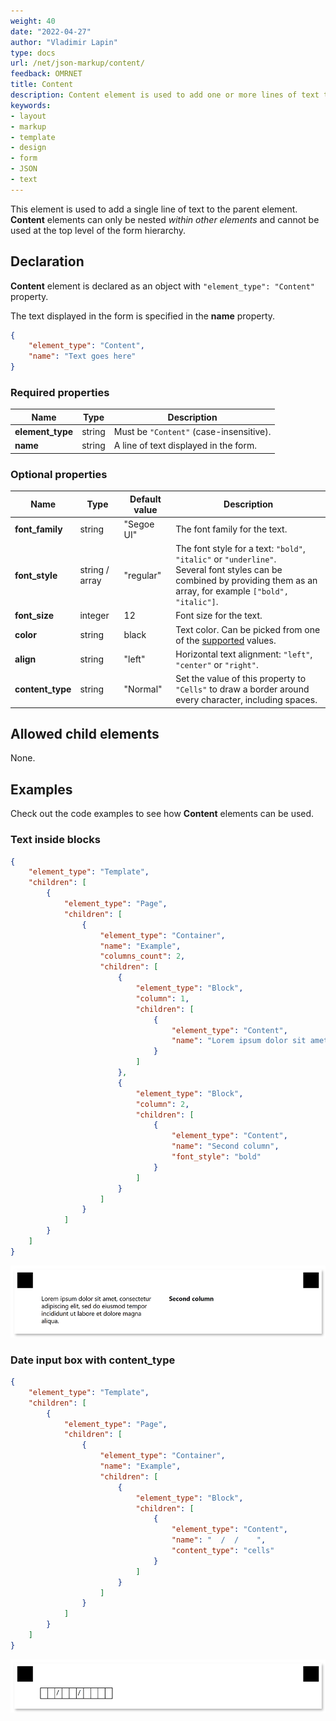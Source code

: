 ```yaml
---
weight: 40
date: "2022-04-27"
author: "Vladimir Lapin"
type: docs
url: /net/json-markup/content/
feedback: OMRNET
title: Content
description: Content element is used to add one or more lines of text to the parent element.
keywords:
- layout
- markup
- template
- design
- form
- JSON
- text
---
```


This element is used to add a single line of text to the parent element. **Content** elements can only be nested _within other elements_ and cannot be used at the top level of the form hierarchy.

## Declaration

**Content** element is declared as an object with `"element_type": "Content"` property.

The text displayed in the form is specified in the **name** property.

```json
{
	"element_type": "Content",
	"name": "Text goes here"
}
```

### Required properties

Name | Type | Description
---- | ---- | -----------
**element_type** | string | Must be `"Content"` (case-insensitive).
**name** | string | A line of text displayed in the form.

### Optional properties

Name | Type | Default value | Description
---- | ---- | ------------- | -----------
**font_family** | string | "Segoe UI" | The font family for the text.
**font_style** | string / array | "regular" | The font style for a text: `"bold"`, `"italic"` or `"underline"`.<br />Several font styles can be combined by providing them as an array, for example `["bold", "italic"]`.
**font_size** | integer | 12 | Font size for the text.
**color** | string | black | Text color. Can be picked from one of the [supported](/omr/net/supported-colors/) values.
**align** | string | "left" | Horizontal text alignment: `"left"`, `"center"` or `"right"`.
**content_type** | string | "Normal" | Set the value of this property to `"Cells"` to draw a border around every character, including spaces.

## Allowed child elements

None.

## **Examples**

Check out the code examples to see how **Content** elements can be used.

### Text inside blocks

```json
{
	"element_type": "Template",
	"children": [
		{
			"element_type": "Page",
			"children": [
				{
					"element_type": "Container",
					"name": "Example",
					"columns_count": 2,
					"children": [
						{
							"element_type": "Block",
							"column": 1,
							"children": [
								{
									"element_type": "Content",
									"name": "Lorem ipsum dolor sit amet, consectetur adipiscing elit, sed do eiusmod tempor incididunt ut labore et dolore magna aliqua."
								}
							]
						},
						{
							"element_type": "Block",
							"column": 2,
							"children": [
								{
									"element_type": "Content",
									"name": "Second column",
									"font_style": "bold"
								}
							]
						}
					]
				}
			]
		}
	]
}
```

![Text](content.png)

### Date input box with content_type

```json
{
	"element_type": "Template",
	"children": [
		{
			"element_type": "Page",
			"children": [
				{
					"element_type": "Container",
					"name": "Example",
					"children": [
						{
							"element_type": "Block",
							"children": [
								{
									"element_type": "Content",
									"name": "  /  /    ",
									"content_type": "cells"
								}
							]
						}
					]
				}
			]
		}
	]
}
```

![Date input box with content_type](date-box.png)

